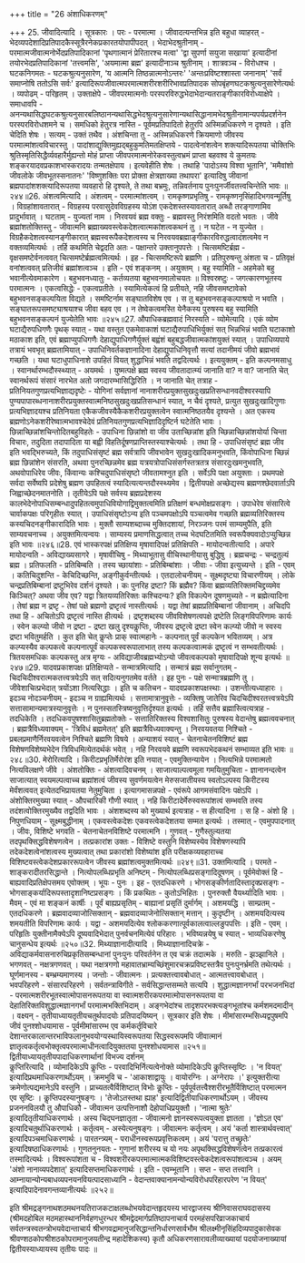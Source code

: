 +++
title = "26 अंशाधिकरणम्"

+++
25. जीवादित्यादि । सूत्रकारः । परः - परमात्मा । जीवादत्यन्तभिन्न इति बहुधा व्याहरत् - भेदव्यपदेशादिप्रतिपादकैस्सूत्रैरनेकप्रकारतयोपापीपदत् । भेदाभेदश्रुतीनाम् - परमात्मजीवात्मनोर्भेदप्रतिपादिकानां 'पृथगात्मानं प्रेरितारश्च मत्वा' 'द्वा सुपर्णा सयुजा सखाया' इत्यादीनां तयोरभेदप्रतिपादिकानां 'तत्त्वमसि', 'अयमात्मा ब्रह्म' इत्यादीनाञ्च श्रुतीनाम् । शात्रवञ्च - विरोधश्च । घटकनिगमतः - घटकश्रुत्यनुसारेण, ‘य आत्मनि तिष्ठन्नात्मनोऽन्तरः' 'अन्तःप्रविष्टश्शास्ता जनानाम्' 'सर्वं समाप्नोषि ततोऽसि सर्वः' इत्यादिरूपजीवात्मपरमात्मशरीरशरीरिभावप्रतिपादक सोपबृंहणघटकश्रुत्यनुसारेणेत्यर्थः । व्यपोढम् - परिहृतम् । उक्ताक्षेपे - जीवपरमात्मनोः परस्परविरुद्धभेदाभेदान्यतराङ्गीकारविरोध्याक्षेपे । समाधावपि - अनन्यथासिद्धघटकश्रुत्यनुसारबलिष्ठानन्यथासिद्धभेदश्रुत्यनुसारेणान्यथासिद्धानामभेदश्रुतीनामान्यपर्यप्रदर्शनेन परस्परविरोधशमने च । समधिको हेतुरत्र नास्ति - पूर्वमप्रतिपादितो हेतुरपि अस्मिन्नधिकरणे न दृश्यते । इति चेदिति शेषः । सत्यम् - उक्तं तथैव । अंशचिन्ता तु - अस्मिन्नधिकरणे क्रियमाणो जीवस्य परमात्मांशत्वविचारस्तु । पादांशाद्युक्तिमुह्यद्बहुकुमतिमतक्षिप्तये - पादत्वेनांशत्वेन शक्त्यादिरूपतया चोक्तिभिः श्रुतिस्मृतिसिद्धैर्व्यवहारैर्मुह्यन्तो मोहं प्राप्ता जीवपरमात्मनोरेकवस्तुत्वभ्रमं प्राप्ता बहवश्व ये कुमतयः शङ्करयादवप्रकाशभास्करादयः तन्मतक्षेपाय । इत्यवेहीति शेषः । तथाहि 'पादोऽस्य विश्वा भूतानि', 'ममैवांशो जीवलोके जीवभूतस्सनातनः' 'विष्णुशक्तिः परा प्रोक्ता क्षेत्रज्ञाख्या तथापरा' इत्यादिषु जीवानां ब्रह्मपादांशशक्त्यादिरूपतया व्यवहारो हि दृश्यते, ते तथा बभ्रमुः, तन्निवर्तनाय पुनःपुनर्जीवतत्त्वचिन्तेति भावः ॥२४४॥26. अंशत्वमित्यादि । अंशत्वम् - परमात्मांशत्वम् । रामकृष्णप्रभृतिषु - रामकृष्णनृसिंहादिभगवन्मूर्तिषु । विग्रहांशावतारात् - विग्रहस्य परवासुदेवविग्रहस्य योऽंश एकदेशस्तस्यावतारात् अब्धौ तरङ्गाणामिव प्रादुर्भावात् । घटताम् - युज्यतां नाम । निरवयवं ब्रह्म वक्तुः - ब्रह्मवस्तु निरंशमिति वदतो भवतः । जीवे ब्रह्मांशतोक्तिस्तु - जीवात्मनि ब्रह्माख्यवस्त्वेकदेशत्वात्मकांशत्वकथनं तु । न घटेत - न युज्येत । विग्रहैकदेशत्वस्यानङ्गीकारात् ब्रह्मस्वरूपैकदेशत्वस्य च निरवयवब्रह्माङ्गीकारविरुद्धत्वादंशत्वमेव न वक्तव्यमित्यर्थः । तर्हि कथमिति चेद्वदति अतः - पक्षान्तरे उक्तानुपपत्तेः । चित्समष्टिर्ब्रह्म - वृक्षसमष्टेर्वनत्ववत् चित्समष्टेर्ब्रह्मत्वमित्यर्थः । इह - चित्समष्टिरूपे ब्रह्मणि । प्रतिपुरुषन्तु अंशता च - प्रतिवृक्षं वनांशत्ववत् प्रतिजीवं ब्रह्मांशत्वञ्च । इति - एवं शङ्कनम् । अयुक्तम् । बहु स्यामिति - अहमेको बहु भवानीत्येवमाकारेण । बहुभवनध्यातुः - कर्तव्यतया बहुभवनमालोचयतः ॥ विश्वस्रष्टुः - जगत्कारणभूतस्य परमात्मनः । एकत्वसिद्धेः - एकत्वप्रतीतेः । स्यामित्येकत्वं हि प्रतीयते, नहि जीवसमष्टावेको बहुभवनसङ्कल्पयिता विद्यते । समष्टिर्नाम सङ्घातविशेष एव । स तु बहुभवनसङ्कल्पाश्रयो न भवति । सङ्घातरूपसमष्ट्याश्रयाश्च जीवा बहव एव । न तेष्वेकत्वमस्ति येनैकस्य पुरुषस्य बहु स्यामिति बहुभवनसङ्कल्पनं युज्येतेति भावः ॥२४५॥27. औपाधिकब्रह्मवादं निरस्यति - व्योमेत्यादि । एकं व्योम घटाद्यैरुपधिगणैः पृथक् स्यात् - यथा वस्तुत एकमेवाकाशं घटाद्यैरुपाधिभिर्युक्तं सत् भिन्नभिन्नं भवति घटाकाशो मठाकाश इति, एवं ब्रह्माप्युपधिगणैः देहाद्युपाधिगणैर्युक्तं बह्वंशं बहुबद्धजीवात्मकांशयुक्तं स्यात् । उपाधिव्यपाये तत्रायं भवभृत् ब्रह्मतामियात् - उपाधिनिवर्तकज्ञानादिना देहाद्युपाधिनिवृत्तौ सत्यां तदानीमयं जीवो ब्रह्मभावं गच्छति । यथा घटाधुपाधिनाशे उपहितं वियत् शुद्धाभिन्नं भवति तद्वदित्यर्थः । इत्ययुक्तम् - इति कल्पनमसाधु । स्वानर्थारम्भदौस्स्थ्यात् - अयमर्थः । युष्मत्पक्षे ब्रह्म स्वस्य जीवतादात्म्यं जानाति वा? न वा? जानाति चेत् स्वानर्थरूपं संसारं नारभेत अतो जगदारम्भासिद्धिरिति । न जानाति चेत् तत्राह - प्रतिनियतगुणप्रत्यभिज्ञाद्यदृष्टेः - योगिनां सर्वज्ञानां नानाशरीरप्रयुक्तसुखदुःखप्रतिसन्धानवदीश्वरस्यापि पुण्यपापारब्धनानाशरीरप्रयुक्तस्वात्मनिष्ठसुखदुःखप्रतिसन्धानं स्यात्, न चैवं दृश्यते, प्रत्युत सुखदुःखादिगुणाः प्रत्यभिज्ञादयश्च प्रतिनियता एकैकजीवस्यैकैकशरीरप्रयुक्तत्वेन स्वात्मनिष्ठतयैव दृश्यन्ते । अत एकस्य ब्रह्मणोऽनेकशरीरेष्वात्मभावश्चेदेवं प्रतिनियतगुणप्रत्यभिज्ञादिदृष्टिर्न घटेतेति भावः । छिन्नाच्छिन्नांशचिन्तोदितबहुविहतेः - उपाधिना छिन्नांशो वा जीव उताच्छिन्नांश इति च्छिन्नाच्छिन्नांशयोर्या चिन्ता विचारः, तदुदिता तदापादिता या बह्वी विहतिर्दूषणप्राप्तिस्तस्याश्चेत्यर्थः । तथा हि - उपाधिसंसृष्टं ब्रह्म जीव इति भवद्भिरुच्यते, किं तदुपाधिसंसृष्टं ब्रह्म सर्वत्रापि जीवभावेन सुखदुःखादिकमनुभवति, किंवोपाधिना च्छिन्नं ब्रह्म छिन्नांशेन संसरति, अथवा पुनरच्छिन्नमेव ब्रह्म यत्रयत्रोपाधिसंसर्गस्तत्रतत्र संसारदुःखमनुभवति, अथवोपाधिरेव जीवः, किंवान्यः कश्चिदुपाधिसंसृष्टो जीवतामश्नुत इति । सर्वेऽपि पक्षा अयुक्ताः । प्रथमपक्षे सर्वदा सर्वेष्वपि प्रदेशेषु ब्रह्मण उपहितत्वं स्यादित्यत्यन्तदौस्स्थ्यमेव । द्वितीयपक्षे अच्छेद्यस्य ब्रह्मणश्छेदवार्ताऽपि जिह्वाच्छेदनमातनोति । तृतीयेऽपि पक्षे सर्वस्य ब्रह्मप्रदेशस्य कालभेदेनोपाधिसम्बन्धादुपहितत्वमुपाधिवियोगाद्विमुक्तत्वमिति प्रतिक्षणं बन्धमोक्षप्रसङ्गः । उपाधेरेव संसारित्वे चार्वाकपक्षः परिगृहीतः स्यात् । उपाधिसंसृष्टोऽन्य इति पञ्चमपक्षोऽपि पञ्चत्वमेव गच्छति ब्रह्मव्यतिरिक्तस्य कस्यचिदनङ्गीकारादिति भावः । मुक्तौ साम्यशब्दाच्च मुक्तिदशायां, निरञ्जनः परमं साम्यमुपैति, इति साम्यवचनाच्च । अयुक्तमित्यन्वयः । साम्यस्य प्रमाणसिद्धत्वात् तच्च भेदघटितमिति स्वरूपैक्यवादोऽप्युच्छिन्न इति भावः ॥२४६॥28. एवं भास्करपक्षं प्रतिक्षिप्य मृषावादिपक्षं प्रतिक्षिपति - मायोदन्वतीत्यादि । अपारे मायोदन्वति - अविद्याख्यसागरे । मृषावीचिषु - मिथ्याभूतासु वीचिस्थानीयासु बुद्धिषु । ब्रह्मचन्द्रः - चन्द्रतुल्यं ब्रह्म । प्रतिफलति - प्रतिबिम्बति । तस्य च्छायांशाः - प्रतिबिम्बांशाः । जीवाः - जीवा इत्युच्यन्ते । इति - एवम् । कतिचिदुशन्ति - केचिदिच्छन्ति, अङ्गीकुर्वन्तीत्यर्थः । एतदालोचनीयम् - सूक्ष्मदृष्ट्या विचारणीयम् । लोके चन्द्रप्रतिबिम्बानां द्रष्टुभिरेव दर्शनं दृश्यते । कः पुनरिह द्रष्टा? किं ब्रह्मैव? किंवा ब्रह्मव्यतिरिक्तमचिद्द्रव्यमेव किञ्चित्? अथवा जीव एव? यद्वा त्रितयव्यतिरिक्तः कश्चिदन्यः? इति विकल्पेन दूषणमुच्यते - न ब्रह्मेत्यादिना । तेषां ब्रह्म न द्रष्टृ - तेषां पक्षे ब्रह्मणो द्रष्टृत्वं नास्तीत्यर्थः । यद्वा तेषां ब्रह्मप्रतिबिम्बानां जीवानाम् । अचिदपि तथा हि - अचितोऽपि द्रष्टृत्वं नास्ति हीत्यर्थः । द्रष्टृशब्दस्य जीवविशेषणत्वपक्षे द्रष्टेति लिङ्गविपरिणामः कार्यः । स्वेन कल्प्यो जीवो न द्रष्टा - द्रष्टा खलु दृश्यकॢप्तिः, जीवस्य द्रष्टृत्वे द्रष्टा स्वेन कल्प्यो जीवो न स्वस्य द्रष्टा भवितुमर्हति । कुत इति चेत् कॢप्तेः प्राक् स्वात्महानेः - कल्पनात् पूर्वं कल्पकेन भवितव्यम् । अत्र कल्प्यस्यैव कल्पकत्वे कल्पनात्पूर्वं कल्पकस्वरूपालाभात् तस्य कल्पकत्वात्मकं द्रष्टृत्वं न सम्भवतीत्यर्थः । त्रितयसमधिकः कल्पकस्तु अत्र मृग्यः - अविद्याजीवब्रह्मभ्योऽन्यो जीवत्वकल्पको मृषावादिपक्षे शून्य इत्यर्थः ॥२४७॥29. यादवप्रकाशपक्षः प्रतिक्षिप्यते - सन्मात्रमित्यादि । सन्मात्रं ब्रह्म सर्वानुगतम् - चिदचिदीश्वरात्मकतत्त्वत्रयेऽपि सत् सदित्यनुगतमेव वर्तते । इह पुनः - पक्षे सन्मात्रब्रह्मणि तु । जीवेशाचित्प्रभेदात् त्रयोंऽशा नित्यसिद्धाः । इति च कतिचन - यादवप्रकाशपक्षस्थाः । उशन्तीत्यध्याहारः । इदञ्च नोदञ्चनीयम् - इदञ्च न ग्राह्यमित्यर्थः । सत्तामात्रानुवृत्तेः - व्यक्तिषु जातेरिव चिदचिदीश्वरतत्त्वत्रयेऽपि सत्तासामान्यमात्रस्यानुवृत्तेः । न पुनस्सतस्त्रिष्वनुवृत्तिर्दृश्यत इत्यर्थः । तर्हि सत्तैव ब्रह्मास्त्वित्यत्राह - तदधिकेति । तदधिकवपुषश्शासितुब्रह्मतोक्तेः - सत्तातिरिक्तस्य विश्वशासितुः पुरुषस्य वेदान्तेषु ब्रह्मत्ववचनात् । ब्रह्मत्रैविध्यवाक्यम् - 'त्रिविधं ब्रह्ममेतत्' इति ब्रह्मत्रैविध्यवाक्यन्तु । निरवयवतया निश्चिते - प्रबलप्रमाणैर्निरवयवत्वेन निश्चिते ब्रह्मणि विषये । अन्याशयं स्यात् - चेतनाचेतनविशिष्टं ब्रह्म विशेषणविशेष्यभेदेन त्रिविधमित्येतदर्थकं भवेत् । नहि निरवयवे ब्रह्मणि स्वरूपभेदकथनं सम्भाव्यत इति भावः ॥२४८॥30. मेरोरित्यादि । किरीटप्रभृतिर्मेरोरंश इति नयात् - एवमुक्तिन्यायेन । नित्यभिन्ने परमात्मतो नित्यविलक्षणे जीवे । अंशतोक्तिः - अंशत्वादिवचनम् । साजात्याल्पत्वमूला गमयितुमुचिता - ज्ञानानन्दत्वेन साजात्यात् स्वयमल्पत्वाच्च ब्रह्मांशत्वं जीवस्य सुवर्णमयत्वेन मेरुसजातीयस्य स्वतोऽल्पस्य किरीटस्य मेर्वंशत्ववत् इत्येतदभिप्रायतया नेतुमुचिता । इत्यागमासन्नपक्षे - एवंरूपे आगमसंवादिनः पक्षेऽपि । अंशोक्तिरमुख्या स्यात् - औपचारिकी गौणी स्यात् । नहि किरीटादेर्मेरुस्वरूपांशत्वं सम्भवति तस्य तदंशत्वोक्तिरमुख्यैव तद्वदिति भावः । अंशशब्दस्य को मुख्यार्थ इत्यत्राह - स हीत्यादिना । स हि - अंशो हि । निपुणधियाम् - सूक्ष्मबुद्धीनाम् । एकवस्त्वेकदेशः एकवस्त्वेकदेशतया सम्मत इत्यर्थः । तस्मात् - एवमुपपादनात् । जीवः, विशिष्टे भगवति - चेतनाचेतनविशिष्टे परमात्मनि । गुणवत् - गुणैस्तुल्यतया तदपृथक्सिद्धविशेषणत्वेन । तत्प्रकारांश उक्तः - विशिष्टे वस्तुनि विशेष्यस्येव विशेषणस्यापि तदेकदेशत्वेनांशत्वस्य मुख्यत्वात् तथा प्रकारांशो विशेष्यांश इति परीक्षकव्यवहाराच्च विशिष्टवस्त्वेकदेशप्रकाररूपत्वेन जीवस्य ब्रह्मांशत्वमुक्तमित्यर्थः ॥२४९॥31. उक्तमित्यादि । परमते - शाङ्करादीतरसिद्धान्ते । नित्योपलब्धिप्रभृति अनिष्टम् - नित्योपलब्धिप्रसङ्गादिदूषणम् । पूर्वमेवोक्तं हि - बाह्यवादिप्रतिक्षेपसमय एवोक्तम् । भूयः - पुनः । इह - एतदधिकरणे । भोगसङ्कीर्णतादिस्तादृक्प्रसङ्गः - भोगसाङ्कर्यादिरूपस्तादृशानिष्टप्रसङ्गः । किं प्रकथितः - कुतोऽभिहितः । पुनरुक्तौ वैयर्थ्यादिति भावः । मैवम् - एवं मा शङ्कनं कार्षीः । पूर्वं बाह्यप्रसृतिम् - बाह्यानां प्रसृतिं दुर्मार्गम् । अशमयद्धि । साम्प्रतम् - एतदधिकरणे । ब्रह्मवादव्याजोत्सिक्तान् - ब्रह्मवादव्याजेनोत्सिक्तान् मत्तान् । कुदृष्टीन् । अशमयदित्यस्य शमयतीति विपरिणामः कार्यः । यद्वा - अशमयदित्येव श्लोककरणात्पूर्वकालत्वाल्लङुपपत्तिः । इति - एवम् । परिहृतिः युक्तीनामैक्येऽपि दूष्यवादिभेदात् पुनर्वचनमित्येवं परिहारः । भविष्यन्नयेषु च स्यात् - भाव्यधिकरणेषु चानुसन्धेय इत्यर्थः ॥२५०॥32. मिथ्याज्ञानादीत्यादि । मिथ्याज्ञानादिचक्रे - अविद्याकर्मवासनारुचिप्रकृतिसम्बन्धानां पुनःपुनः परिवर्तनेन त एव चक्रं तदात्मके । मरुति - झञ्झानिले । भगणवत् - नक्षत्रगणवत् । यथा नक्षत्रगणो महावातभ्राम्यच्छिंशुमारचक्रप्रविष्टस्तत्रैव पुनःपुनर्भ्रमति तथेत्यर्थः । घूर्णमानस्य - बम्भ्रम्यमाणस्य । जन्तोः - जीवात्मनः । प्रत्यक्तत्त्वावबोधात् - आत्मतत्त्वावबोधात् । भवपरिहरणे - संसारपरिहरणे । सर्वतन्त्राविगीते - सर्वसिद्धान्तसम्मते सत्यपि । शुद्धात्मज्ञानगर्भां परभजनभिदां - परमात्मशरीरभूतस्वात्मोपासनरूपतया वा स्वात्मशरीरकपरमात्मोपासनरूपतया वा देहातिरिक्तविशुद्धात्मज्ञानगर्भां परमात्मभक्तिभिदाम् । अङ्गभेदांश्च तादृशपरभक्त्यङ्गभूतांश्च कर्मशमदमादीन् । वक्ष्यन् - तृतीयाध्यायतृतीयचतुर्थपादयोः प्रतिपादयिष्यन् । सूत्रकार इति शेषः । मीमांसारम्भसिध्यद्वपुषमपि जीवं पुनश्शोधयामास - पूर्वमीमांसारम्भ एव कर्मकर्तृविचारे देशान्तरकालान्तरभाविफलानुभवयोग्यस्थायिस्वरूपतया सिद्धस्वरूपमपि जीवात्मानं ज्ञातृत्वकर्तृत्वभोक्तृत्वपरमात्माधीनत्वादियुक्ततया पुनश्शोधयामास ॥२५१॥द्वितीयाध्यायतृतीयपादाधिकरणार्थानां विभज्य दर्शनम्   
कॢप्तिरित्यादि । व्योमादिकेऽपि कॢप्तिः - परवादिभिर्नित्यत्वेनोक्ते व्योमादिकेऽपि कॢप्तिस्सृष्टिः । 'न वियत्' इत्यादिप्रथमाधिकरणार्थोऽयम् । क्रमभुवि च - 'आकाशाद्वायुः । वायोरग्निः । अग्नेरापः ।' इत्युक्तरीत्या क्रमेणोत्पद्यमानेऽपि वस्तुनि । प्राच्यतत्वैर्विशिष्टात् विभोः कॢप्तिः - पूर्वपूर्वतत्त्वैश्शरीरभूतैर्विशिष्टात् परमात्मन एव सृष्टिः । कॢप्तिपदस्यानुषङ्गः । 'तेजोऽतस्तथा ह्याह' इत्यादिद्वितीयाधिकरणार्थोऽयम् । जीवस्य प्रजननविलयौ तु औपाधिकौ - जीवात्मन उत्पत्तिनाशौ देहोपाधिप्रयुक्तौ । 'नात्मा श्रुतेः' इत्यादितृतीयाधिकरणार्थः । अस्य चिद्घनज्ञातृता - जीवात्मनो ज्ञानस्वरूपत्वयुक्ता ज्ञातता । 'ज्ञोऽत एव' इत्यादिचतुर्थाधिकरणार्थः । कर्तृत्वम् - अस्येत्यनुषङ्गः । जीवात्मनः कर्तृत्वम् । अयं 'कर्ता शास्त्रार्थवत्त्वात्' इत्यादिपञ्चमाधिकरणार्थः । पारतन्त्र्यम् - पराधीनस्वरूपप्रवृत्तिकत्वम् । अयं 'परात्तु तच्छ्रुतेः' इत्यादिषष्ठाधिकरणार्थः । गुणतनुनयतः - गुणानां शरीरस्य च यो नयः अपृथक्सिद्धविशेषणत्वेन तत्प्रकारत्वं तस्मादित्यर्थः । विश्वरूपांशता च - विश्वशरीरकपरमात्मात्मकविशिष्टवस्त्वेकदेशत्वरूपांशत्वञ्च । अयम् 'अंशो नानाव्यपदेशात्' इत्यादिसप्तमाधिकरणार्थः । इति - एवम्भूतानि । सप्त - सप्त तत्त्वानि । आम्नायान्योन्यबाधव्यपनयनवियत्पादसाध्यानि - वेदान्तवाक्यानामन्योन्यविरोधपरिहारपरेण 'न वियत्' इत्यादिपादेनावगन्तव्यानीत्यर्थः ॥२५२॥   
  
इति श्रीमद्रङ्गनाथशठमथनयतिराजकटाक्षलब्धोभयवेदान्तहृदयस्य भारद्वाजस्य श्रीनिवासराघवदासस्य (श्रीमदहोबिल मठमहास्थाननिर्वहणधुरन्धर श्रीमद्वेदमार्गप्रतिष्ठापनाचार्य परमहंसपरिव्राजकाचार्य सर्वतन्त्रस्वतन्त्रोभयवेदान्ताचार्य श्रीभगवद्रामानुजसिद्धान्तनिर्धारणसार्वभौम श्रीलक्ष्मीनृसिंहदिव्यपादुकासेवक श्रीवण्शठकोपश्रीशठकोपरामानुजयतीन्द्र महादेशिकस्य) कृतौ अधिकरणसारावलीव्याख्यायां पदयोजनाख्यायां द्वितीयस्याध्यायस्य तृतीयः पादः ॥